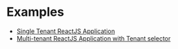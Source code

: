 # Examples
- [Single Tenant ReactJS Application](./reactJSExample)
- [Multi-tenant  ReactJS Application with Tenant selector](./multiTenantReactJSExample)
